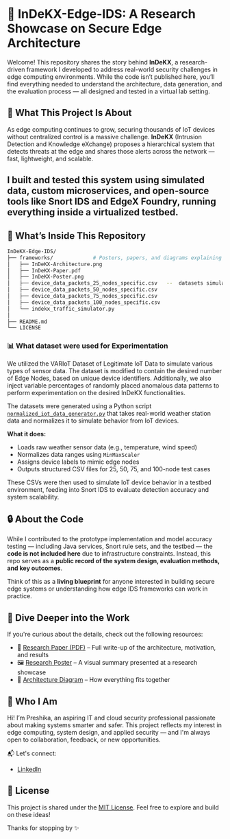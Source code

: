 # 📂 InDeKX-Edge-IDS: A Research Showcase on Secure Edge Architecture

Welcome! This repository shares the story behind **InDeKX**, a research-driven framework I developed to address real-world security challenges in edge computing environments. While the code isn’t published here, you’ll find everything needed to understand the architecture, data generation, and the evaluation process — all designed and tested in a virtual lab setting.


## 🌟 What This Project Is About

As edge computing continues to grow, securing thousands of IoT devices without centralized control is a massive challenge. **InDeKX** (Intrusion Detection and Knowledge eXchange) proposes a hierarchical system that detects threats at the edge and shares those alerts across the network — fast, lightweight, and scalable.

I built and tested this system using simulated data, custom microservices, and open-source tools like **Snort IDS** and **EdgeX Foundry**, running everything inside a virtualized testbed.
---

## 🧱 What’s Inside This Repository

```bash
InDeKX-Edge-IDS/
├── frameworks/             # Posters, papers, and diagrams explaining the architecture
│   ├── InDeKX-Architecture.png
│   ├── InDeKX-Paper.pdf
│   ├── InDeKX-Poster.png
│   ├── device_data_packets_25_nodes_specific.csv   --  datasets simulated IoT traffic used in testing
│   ├── device_data_packets_50_nodes_specific.csv
│   ├── device_data_packets_75_nodes_specific.csv
│   ├── device_data_packets_100_nodes_specific.csv
│   └── indekx_traffic_simulator.py
│
├── README.md              
└── LICENSE
```

### 📊 What dataset were used for Experimentation 
 We utilized the VARIoT Dataset of Legitimate IoT Data to simulate various types of sensor data. The dataset is modified to contain the desired number of Edge Nodes, based on unique device identifiers. Additionally, we also inject variable percentages of randomly placed anomalous data patterns to perform experimentation on the desired InDeKX functionalities.

The datasets were generated using a Python script [`normalized_iot_data_generator.py`](./datasets/normalized_iot_data_generator.py) that takes real-world weather station data and normalizes it to simulate behavior from IoT devices.

**What it does:**
- Loads raw weather sensor data (e.g., temperature, wind speed)
- Normalizes data ranges using `MinMaxScaler`
- Assigns device labels to mimic edge nodes
- Outputs structured CSV files for 25, 50, 75, and 100-node test cases

These CSVs were then used to simulate IoT device behavior in a testbed environment, feeding into Snort IDS to evaluate detection accuracy and system scalability.


## 🔒 About the Code

While I contributed to the prototype implementation and model accuracy testing — including Java services, Snort rule sets, and the testbed — the **code is not included here** due to infrastructure constraints. Instead, this repo serves as a **public record of the system design, evaluation methods, and key outcomes**.

Think of this as a **living blueprint** for anyone interested in building secure edge systems or understanding how edge IDS frameworks can work in practice.


## 📘 Dive Deeper into the Work

If you're curious about the details, check out the following resources:

- 📄 [Research Paper (PDF)](./frameworks/InDeKX-Paper.pdf) – Full write-up of the architecture, motivation, and results
- 🖼 [Research Poster](./frameworks/InDeKX-Poster.png) – A visual summary presented at a research showcase
- 🧩 [Architecture Diagram](./frameworks/InDeKX-Architecture.png) – How everything fits together


## 🙋 Who I Am

Hi! I’m Preshika, an aspiring IT and cloud security professional passionate about making systems smarter and safer. This project reflects my interest in edge computing, system design, and applied security — and I'm always open to collaboration, feedback, or new opportunities.

📬 Let's connect:
- [LinkedIn](https://www.linkedin.com/in/preshikabasnet/)  


## 📜 License

This project is shared under the [MIT License](./LICENSE). Feel free to explore and build on these ideas!

Thanks for stopping by ✨
